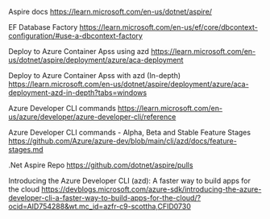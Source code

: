 Aspire docs
https://learn.microsoft.com/en-us/dotnet/aspire/

EF Database Factory
https://learn.microsoft.com/en-us/ef/core/dbcontext-configuration/#use-a-dbcontext-factory

Deploy to Azure Container Apss using azd
https://learn.microsoft.com/en-us/dotnet/aspire/deployment/azure/aca-deployment

Deploy to Azure Container Apss with azd (In-depth)
https://learn.microsoft.com/en-us/dotnet/aspire/deployment/azure/aca-deployment-azd-in-depth?tabs=windows

Azure Developer CLI commands
https://learn.microsoft.com/en-us/azure/developer/azure-developer-cli/reference

Azure Developer CLI commands - Alpha, Beta and Stable Feature Stages
https://github.com/Azure/azure-dev/blob/main/cli/azd/docs/feature-stages.md

.Net Aspire Repo
https://github.com/dotnet/aspire/pulls

Introducing the Azure Developer CLI (azd): A faster way to build apps for the cloud
https://devblogs.microsoft.com/azure-sdk/introducing-the-azure-developer-cli-a-faster-way-to-build-apps-for-the-cloud/?ocid=AID754288&wt.mc_id=azfr-c9-scottha,CFID0730

